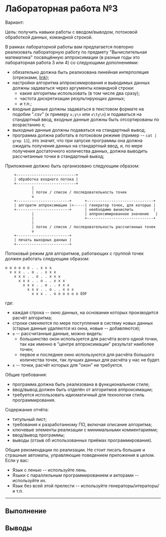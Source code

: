 # Лабораторная работа №3

Вариант: 

Цель: получить навыки работы с вводом/выводом, потоковой обработкой данных, командной строкой.

В рамках лабораторной работы вам предлагается повторно реализовать лабораторную работу по предмету "Вычислительная математика" посвящённую аппроксимации (в разные годы это лабораторная работа 3 или 4) со следующими дополнениями:

- обязательно должна быть реализована линейная интерполяция (отрезками, [link](https://en.wikipedia.org/wiki/Linear_interpolation));
- настройки алгоритма аппроксимирования и выводимых данных должны задаваться через аргументы командной строки:
   - какие алгоритмы использовать (в том числе два сразу);
   - частота дискретизации результирующих данных;
   - и т.п.;
- входные данные должны задаваться в текстовом формате на подобии ".csv" (к примеру `x;y\n` или `x\ty\n`) и подаваться на стандартный ввод, входные данные должны быть отсортированы по возрастанию x;
- выходные данные должны подаваться на стандартный вывод;
- программа должна работать в потоковом режиме (пример -- `cat | grep 11`), это значит, что при запуске программы она должна ожидать получения данных на стандартный ввод, и, по мере получения достаточного количества данных, должна выводить рассчитанные точки в стандартный вывод;

Приложение должно быть организовано следующим образом:

```text
    +---------------------------+
    | обработка входного потока |
    +---------------------------+
            |
            | поток / список / последовательность точек
            v
    +------------------------+      +------------------------------+
    | алгоритм аппроксимации |<-----| генератор точек, для которых |
    +------------------------+      | необходимо вычислить         |
            |                       | аппроксимированное значение   |
            |                       +------------------------------+
            |
            | поток / список / последовательность рассчитанных точек
            v
    +------------------------+
    | печать выходных данных |
    +------------------------+
```

Потоковый режим для алгоритмов, работающих с группой точек должен работать следующим образом:

```text
o o o o o o . . x x x
  x x x . . o . . x x x
    x x x . . o . . x x x
      x x x . . o . . x x x
        x x x . . o . . x x x
          x x x . . o . . x x x
            x x x . . o o o o o o EOF
```

где:

- каждая строка -- окно данных, на основании которых производится расчёт алгоритма;
- строки сменяются по мере поступления в систему новых данных (старые данные удаляются из окна, новые -- добавляются);
- `o` -- рассчитанные данные, можно видеть:
   - большинство окон используется для расчёта всего одной точки, так как именно в "центре аппроксимации" результат наиболее точен;
   - первое и последнее окно используются для расчёта большого количества точек, так лучших данных для расчёта у нас не будет.
- `x` -- точки, расчёт которых для "окон" не требуется.

Общие требования:

- программа должна быть реализована в функциональном стиле;
- ввод/вывод должен быть отделён от алгоритмов аппроксимации;
- требуется использовать идиоматичный для технологии стиль программирования.

Содержание отчёта:

- титульный лист;
- требования к разработанному ПО, включая описание алгоритма;
- ключевые элементы реализации с минимальными комментариями;
- ввод/вывод программы;
- выводы (отзыв об использованных приёмах программирования).

Общие рекомендации по реализации. Не стоит писать большие и страшные автоматы, управляющие поведением приложения в целом. Если у вас:

- Язык с ленью -- используйте лень.
- Языки с параллельным программированием и акторами -- используйте их.
- Язык без всей этой прелести -- используйте генераторы/итераторы/и т.п.


---

## Выполнение


## Выводы
